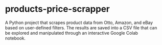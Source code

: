 # products-price-scrapper
A Python project that scrapes product data from Otto, Amazon, and eBay based on user-defined filters. The results are saved into a CSV file that can be explored and manipulated through an interactive Google Colab notebook.
